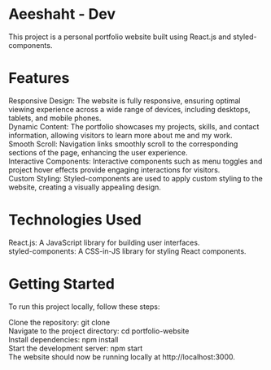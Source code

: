 # Aeeshaht - Dev

This project is a personal portfolio website built using React.js and styled-components.

# Features
Responsive Design: The website is fully responsive, ensuring optimal viewing experience across a wide range of devices, including desktops, tablets, and mobile phones.  
Dynamic Content: The portfolio showcases my projects, skills, and contact information, allowing visitors to learn more about me and my work.  
Smooth Scroll: Navigation links smoothly scroll to the corresponding sections of the page, enhancing the user experience.  
Interactive Components: Interactive components such as menu toggles and project hover effects provide engaging interactions for visitors.  
Custom Styling: Styled-components are used to apply custom styling to the website, creating a visually appealing design.  

# Technologies Used
React.js: A JavaScript library for building user interfaces.  
styled-components: A CSS-in-JS library for styling React components.  

# Getting Started
To run this project locally, follow these steps:

Clone the repository: git clone <repository-url>  
Navigate to the project directory: cd portfolio-website  
Install dependencies: npm install  
Start the development server: npm start  
The website should now be running locally at http://localhost:3000.  




